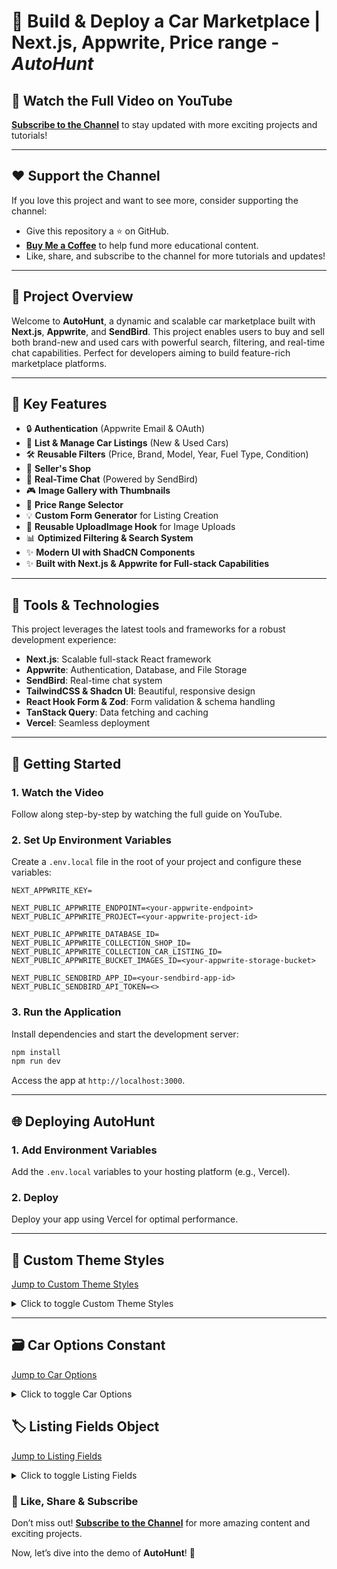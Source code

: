 # 🌟 Build & Deploy a Car Marketplace | Next.js, Appwrite, Price range - _AutoHunt_

## 🎥 Watch the Full Video on YouTube

**[Subscribe to the Channel](https://tinyurl.com/subcribe-to-techwithEmma)** to stay updated with more exciting projects and tutorials!

---

## ❤️ Support the Channel

If you love this project and want to see more, consider supporting the channel:

- Give this repository a ⭐️ on GitHub.
- **[Buy Me a Coffee](https://www.buymeacoffee.com/techwithemmaofficial)** to help fund more educational content.
- Like, share, and subscribe to the channel for more tutorials and updates!

---

## 📌 Project Overview

Welcome to **AutoHunt**, a dynamic and scalable car marketplace built with **Next.js**, **Appwrite**, and **SendBird**. This project enables users to buy and sell both brand-new and used cars with powerful search, filtering, and real-time chat capabilities. Perfect for developers aiming to build feature-rich marketplace platforms.

---

## 🌟 Key Features

- 🔒 **Authentication** (Appwrite Email & OAuth)
- 🚗 **List & Manage Car Listings** (New & Used Cars)
- 🛠️ **Reusable Filters** (Price, Brand, Model, Year, Fuel Type, Condition)
- 🏢 **Seller's Shop**
- 🔄 **Real-Time Chat** (Powered by SendBird)
- 🎮 **Image Gallery with Thumbnails**
- 💎 **Price Range Selector**
- 💡 **Custom Form Generator** for Listing Creation
- 💄 **Reusable UploadImage Hook** for Image Uploads
- 📊 **Optimized Filtering & Search System**
- ✨ **Modern UI with ShadCN Components**
- ✨ **Built with Next.js & Appwrite for Full-stack Capabilities**

---

## 🚀 Tools & Technologies

This project leverages the latest tools and frameworks for a robust development experience:

- **Next.js**: Scalable full-stack React framework
- **Appwrite**: Authentication, Database, and File Storage
- **SendBird**: Real-time chat system
- **TailwindCSS & Shadcn UI**: Beautiful, responsive design
- **React Hook Form & Zod**: Form validation & schema handling
- **TanStack Query**: Data fetching and caching
- **Vercel**: Seamless deployment

---

## 🔀 Getting Started

### 1. Watch the Video

Follow along step-by-step by watching the full guide on YouTube.

### 2. Set Up Environment Variables

Create a `.env.local` file in the root of your project and configure these variables:

```plaintext
NEXT_APPWRITE_KEY=

NEXT_PUBLIC_APPWRITE_ENDPOINT=<your-appwrite-endpoint>
NEXT_PUBLIC_APPWRITE_PROJECT=<your-appwrite-project-id>

NEXT_PUBLIC_APPWRITE_DATABASE_ID=
NEXT_PUBLIC_APPWRITE_COLLECTION_SHOP_ID=
NEXT_PUBLIC_APPWRITE_COLLECTION_CAR_LISTING_ID=
NEXT_PUBLIC_APPWRITE_BUCKET_IMAGES_ID=<your-appwrite-storage-bucket>

NEXT_PUBLIC_SENDBIRD_APP_ID=<your-sendbird-app-id>
NEXT_PUBLIC_SENDBIRD_API_TOKEN=<>
```

### 3. Run the Application

Install dependencies and start the development server:

```bash
npm install
npm run dev
```

Access the app at `http://localhost:3000`.

---

## 🌐 Deploying AutoHunt

### 1. Add Environment Variables

Add the `.env.local` variables to your hosting platform (e.g., Vercel).

### 2. Deploy

Deploy your app using Vercel for optimal performance.

---

## 🎨 Custom Theme Styles

[Jump to Custom Theme Styles](#️-custome-theme-styles)

<details>
  <summary>Click to toggle Custom Theme Styles</summary>

```css
body {
  font-family: Helvetica Neue, Helvetica, Arial, sans-serif;
}
.b-carousel-slider .carousel--navigation {
  svg {
    width: 64px !important;
    height: 64px !important;
    color: white !important;
  }
}
.safety-list {
  list-style: disc !important;
}
.phone--input {
  button {
    height: 100% !important;
  }
  input {
    height: 100% !important;
  }
}
.sendbird-ui-header__right {
  display: none !important;
}
@layer utilities {
  .text-balance {
    text-wrap: balance;
  }
}
@layer base {
  :root {
    --boxShadow: 0 2px 8.8px 3.2px #0207010a;

    --background: 0 0% 100%;
    --foreground: 222.2 84% 4.9%;
    --card: 0 0% 100%;
    --card-foreground: 222.2 84% 4.9%;
    --popover: 0 0% 100%;
    --popover-foreground: 222.2 84% 4.9%;
    --primary: 141 100% 36%;
    --primary-foreground: 210 40% 98%;
    --secondary: 210 40% 96.1%;
    --secondary-foreground: 222.2 47.4% 11.2%;
    --muted: 210 40% 96.1%;
    --muted-foreground: 215.4 16.3% 46.9%;
    --accent: 210 40% 96.1%;
    --accent-foreground: 222.2 47.4% 11.2%;
    --destructive: 0 84.2% 60.2%;
    --destructive-foreground: 210 40% 98%;
    --border: 214.3 31.8% 91.4%;
    --input: 214.3 31.8% 91.4%;
    --ring: 141 100% 36%;
    --radius: 0.5rem;
    --chart-1: 12 76% 61%;
    --chart-2: 173 58% 39%;
    --chart-3: 197 37% 24%;
    --chart-4: 43 74% 66%;
    --chart-5: 27 87% 67%;
    --sidebar-background: 0 0% 98%;
    --sidebar-foreground: 240 5.3% 26.1%;
    --sidebar-primary: 141 100% 36%;
    --sidebar-primary-foreground: 0 0% 98%;
    --sidebar-accent: 240 4.8% 95.9%;
    --sidebar-accent-foreground: 240 5.9% 10%;
    --sidebar-border: 220 13% 91%;
    --sidebar-ring: 217.2 91.2% 59.8%;
  }

  .dark {
    --background: 222.2 84% 4.9%;
    --foreground: 210 40% 98%;
    --card: 222.2 84% 4.9%;
    --card-foreground: 210 40% 98%;
    --popover: 222.2 84% 4.9%;
    --popover-foreground: 210 40% 98%;
    --primary: 141 100% 36%;
    --primary-foreground: 222.2 47.4% 11.2%;
    --secondary: 217.2 32.6% 17.5%;
    --secondary-foreground: 210 40% 98%;
    --muted: 217.2 32.6% 17.5%;
    --muted-foreground: 215 20.2% 65.1%;
    --accent: 217.2 32.6% 17.5%;
    --accent-foreground: 210 40% 98%;
    --destructive: 0 62.8% 30.6%;
    --destructive-foreground: 210 40% 98%;
    --border: 217.2 32.6% 17.5%;
    --input: 217.2 32.6% 17.5%;
    --ring: 141 100% 36%;
    --chart-1: 220 70% 50%;
    --chart-2: 160 60% 45%;
    --chart-3: 30 80% 55%;
    --chart-4: 280 65% 60%;
    --chart-5: 340 75% 55%;
    --sidebar-background: 240 5.9% 10%;
    --sidebar-foreground: 240 4.8% 95.9%;
    --sidebar-primary: 141 100% 36%;
    --sidebar-primary-foreground: 0 0% 100%;
    --sidebar-accent: 240 3.7% 15.9%;
    --sidebar-accent-foreground: 240 4.8% 95.9%;
    --sidebar-border: 240 3.7% 15.9%;
    --sidebar-ring: 217.2 91.2% 59.8%;
  }
}
```

</details>

---

## 🗃️ Car Options Constant

[Jump to Car Options](#️-car-options-constant)

<details>
  <summary>Click to toggle Car Options</summary>

```javascript
export const CAR_BRAND_OPTIONS = [
  { value: "mercedes-benz", label: "Mercedes Benz" },
  { value: "tesla", label: "Tesla" },
  { value: "lexus", label: "Lexus" },
  { value: "toyota", label: "Toyota" },
  { value: "bmw", label: "BMW" },
  { value: "ford", label: "Ford" },
  { value: "tata", label: "Tata" },
  { value: "audi", label: "Audi" },
  { value: "hyundai", label: "Hyundai" },
];

export const CAR_MODEL_OPTIONS = [
  { key: "mercedes-benz", value: "gle-class", label: "GLE-Class" },
  { key: "mercedes-benz", value: "glk-class", label: "GLK-Class" },
  { key: "mercedes-benz", value: "g-class", label: "G-Class" },
  { key: "mercedes-benz", value: "s-class", label: "S-Class" },
  { key: "tesla", value: "model-s", label: "Model S" },
  { key: "tesla", value: "model-3", label: "Model 3" },
  { key: "tesla", value: "model-x", label: "Model X" },
  { key: "lexus", value: "es300", label: "ES 300" },
  { key: "lexus", value: "rx350", label: "RX 350" },
  { key: "lexus", value: "gx460", label: "GX 460" },
  { key: "toyota", value: "camry", label: "Camry" },
  { key: "toyota", value: "land-cruiser", label: "Land Cruiser" },
  { key: "toyota", value: "corolla", label: "Corolla" },
  { key: "toyota", value: "camry-hybrid", label: "Camry Hybrid" },
];

export const CAR_BODY_TYPE_OPTIONS = [
  { value: "sedan", label: "Sedan" },
  { value: "suv", label: "SUV" },
  { value: "truck", label: "Truck" },
  { value: "hatchback", label: "Hatchback" },
  { value: "coupe", label: "Coupe" },
  { value: "convertible", label: "Convertible" },
  { value: "van", label: "Van/Minivan" },
  { value: "wagon", label: "Wagon" },
  { value: "other", label: "Other" },
];

export const CAR_SECOND_CONDITION_OPTIONS = [
  { value: "afterCrash", label: "After Crash" },
  { value: "engineIssue", label: "Engine Issue" },
  { value: "gearIssue", label: "Gear Issue" },
  { value: "needBodyRepair", label: "Needs Body Repair" },
  { value: "needRepair", label: "Needs Repair" },
  { value: "needRepainting", label: "Needs Repainting" },
  { value: "tireDamage", label: "Tire Damage" },
  { value: "glassDamage", label: "Glass Damage" },
  { value: "electricalIssue", label: "Electrical Issue" },
  { value: "suspensionIssue", label: "Suspension Issue" },
  { value: "brakeIssue", label: "Brake Issue" },
  { value: "interiorDamage", label: "Interior Damage" },
  { value: "minorWearTear", label: "Minor Wear and Tear" },
  { value: "noFault", label: "No Fault" },
];

export const CAR_KEY_FEATURES_OPTIONS = [
  { value: "sunroof", label: "Sunroof/Moonroof" },
  { value: "navigation", label: "Navigation System" },
  { value: "leatherSeats", label: "Leather Seats" },
  { value: "cooledSeats", label: "Cooled Seats (Ventilated)" },
  { value: "powerSeats", label: "Power Seats" },
  { value: "premiumSound", label: "Premium Sound System" },
  { value: "alloyWheels", label: "Alloy Wheels" },
  { value: "parkingSensors", label: "Parking Sensors" },
  { value: "rearviewCamera", label: "Rearview Camera" },
  { value: "360Camera", label: "360° Camera" },
  { value: "adaptiveCruiseControl", label: "Adaptive Cruise Control" },
  {
    value: "automaticEmergencyBraking",
    label: "Automatic Emergency Braking",
  },
  { value: "bluetooth", label: "Bluetooth Connectivity" },
  { value: "appleCarplay", label: "Apple CarPlay" },
  { value: "androidAuto", label: "Android Auto" },
  { value: "keylessEntry", label: "Keyless Entry" },
  { value: "pushButtonStart", label: "Push Button Start" },
  { value: "remoteStart", label: "Remote Start" },
  { value: "powerLocks", label: "Power Locks" },
  { value: "airConditioning", label: "Air Conditioning" },
];

export const CAR_COLOR_OPTIONS = [
  {
    value: "white",
    label: "White",
  },
  {
    value: "gray",
    label: "gray",
  },
  {
    value: "black",
    label: "Black",
  },
  {
    value: "red",
    label: "Red",
  },
  {
    value: "blue",
    label: "Blue",
  },
  {
    value: "other",
    label: "Other",
  },
];

export const CAR_CONDITION_OPTIONS = [
  { value: "BRAND_NEW", label: "Brand New" },
  { value: "USED", label: "Used" },
];

export const CAR_FUELTYPE_OPTIONS = [
  { value: "PETROL", label: "Petrol" },
  { value: "DIESEL", label: "Diesel" },
  { value: "ELECTRIC", label: "Electric" },
  { value: "HYBRID", label: "Hybrid" },
];

export const CAR_TRANSMISSION_OPTIONS = [
  { value: "AUTOMATIC", label: "Automatic" },
  { value: "MANUAL", label: "Manual" },
  { value: "CVT", label: "CVT" },
  { value: "AMT", label: "AMT" },
];

export const CAR_DRIVETRAIN_OPTIONS = [
  { value: "FWD", label: "Front-Wheel Drive (FWD)" },
  { value: "RWD", label: "Rear-Wheel Drive (RWD)" },
  { value: "AWD", label: "All-Wheel Drive (AWD)" },
  { value: "4WD", label: "Four-Wheel Drive (4WD)" },
];

export const CAR_YEAR_OPTIONS = [
  { value: "2025", label: "2025" },
  { value: "2023", label: "2023" },
  { value: "2020", label: "2020" },
  { value: "2019", label: "2019" },
  { value: "2017", label: "2017" },
  { value: "2015", label: "2015" },
  { value: "2013", label: "2013" },
  { value: "2012", label: "2012" },
  { value: "2011", label: "2011" },
];

export const CAR_YEAR_RANGE_OPTIONS = [
  { value: "2011-2013", label: "2011 - 2013" },
  { value: "2015-2017", label: "2015 - 2017" },
  { value: "2019-2020", label: "2019 - 2020" },
  { value: "2021-2023", label: "2021 - 2023" },
];

export const CAR_PRICE_RANGE_OPTIONS = [
  { value: "0-50000", label: "Under 50k" },
  { value: "50000-100000", label: "50 - 100k" },
  { value: "100000-300000", label: "100 - 300k" },
  { value: "300000-500000", label: "300 - 500k" },
  { value: "500000-1000000", label: "500 - 1M" },
  { value: "custom", label: "Custom" },
];
```

</details>

## 🏷️ Listing Fields Object

[Jump to Listing Fields](#️-listing-fields-object)

<details>
  <summary>Click to toggle Listing Fields</summary>

```javascript
export const addListingFields: FieldType[] = [
  {
    name: "brand",
    fieldType: "select",
    label: "Brand (Make)",
    required: true,
    disabled: false,
    options: CAR_BRAND_OPTIONS,
  },
  {
    name: "model",
    fieldType: "select",
    label: "Model",
    required: true,
    disabled: false,
    options: CAR_MODEL_OPTIONS,
  },
  {
    name: "yearOfManufacture",
    fieldType: "select",
    label: "Year of Manufacture",
    required: true,
    disabled: false,
    options: CAR_YEAR_OPTIONS,
  },
  {
    name: "exteriorColor",
    fieldType: "select",
    label: "Exterior Color",
    required: true,
    disabled: false,
    options: CAR_COLOR_OPTIONS,
  },
  {
    name: "interiorColor",
    fieldType: "select",
    label: "Interior Color",
    required: false,
    disabled: false,
    options: CAR_COLOR_OPTIONS,
  },
  {
    name: "condition",
    fieldType: "select",
    label: "Condition",
    required: true,
    disabled: false,
    options: CAR_CONDITION_OPTIONS,
  },
  {
    name: "secondCondition",
    fieldType: "multiselect",
    label: "Second Condition (Optional)",
    required: false,
    disabled: false,
    options: CAR_SECOND_CONDITION_OPTIONS,
  },
  {
    name: "mileage",
    fieldType: "number",
    label: "Mileage",
    required: false,
    disabled: false,
  },
  {
    name: "transmission",
    fieldType: "select",
    label: "Transmission",
    required: true,
    disabled: false,
    options: CAR_TRANSMISSION_OPTIONS,
  },
  {
    name: "fuelType",
    fieldType: "select",
    label: "Fuel Type",
    required: true,
    disabled: false,
    options: CAR_FUELTYPE_OPTIONS,
  },
  {
    name: "keyFeatures",
    fieldType: "multiselect",
    label: "Key Features (Optional)",
    required: false,
    disabled: false,
    options: CAR_KEY_FEATURES_OPTIONS,
  },

  {
    name: "vin",
    fieldType: "text",
    label: "VIN Chassis Number",
    required: false,
  },
  {
    name: "bodyType",
    fieldType: "select",
    label: "Body Type",
    required: false,
    disabled: false,
    options: CAR_BODY_TYPE_OPTIONS,
  },

  {
    name: "drivetrain",
    fieldType: "select",
    label: "Drivetrain",
    required: true,
    disabled: false,
    options: CAR_DRIVETRAIN_OPTIONS,
  },
  {
    name: "seatingCapacity",
    fieldType: "number",
    label: "Seating Capacity",
    required: false,
    disabled: false,
  },
  {
    name: "description",
    fieldType: "textarea",
    label: "Description",
    col: 2,
    required: false,
    disabled: false,
  },
  {
    name: "price",
    fieldType: "currency",
    label: "Price",
    col: 1,
    required: true,
    disabled: false,
  },
  {
    name: "contactPhone",
    fieldType: "phone",
    label: "Contact Phone Number",
    required: true,
    disabled: false,
  },
];
```

## </details>

### 🎦 Like, Share & Subscribe

Don’t miss out! **[Subscribe to the Channel](https://tinyurl.com/subcribe-to-techwithEmma)** for more amazing content and exciting projects.

Now, let’s dive into the demo of **AutoHunt**! 🚀
